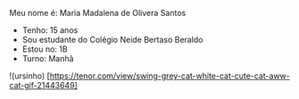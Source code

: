 Meu nome é: Maria Madalena de Olivera Santos

- Tenho: 15 anos
- Sou estudante do Colégio Neide Bertaso Beraldo
- Estou no: 1B
- Turno: Manhã

!(ursinho) [https://tenor.com/view/swing-grey-cat-white-cat-cute-cat-aww-cat-gif-21443649]
